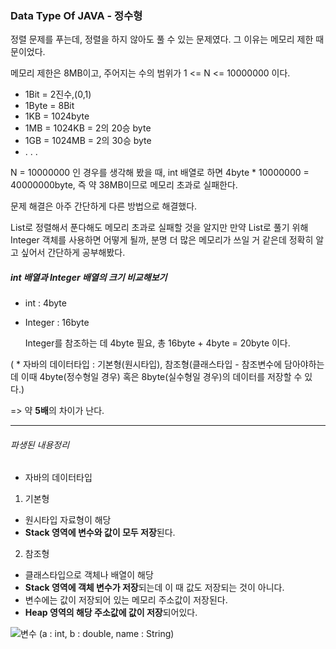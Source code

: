 ### Data Type Of JAVA - 정수형

정렬 문제를 푸는데, 정렬을 하지 않아도 풀 수 있는 문제였다. 그 이유는 메모리 제한 때문이었다. 

메모리 제한은 8MB이고, 주어지는 수의 범위가 1 <= N <= 10000000 이다.


  - 1Bit = 2진수,(0,1)
  - 1Byte = 8Bit
  - 1KB = 1024byte
  - 1MB = 1024KB = 2의 20승 byte
  - 1GB = 1024MB = 2의 30승 byte
  - . . .


N = 10000000 인 경우를 생각해 봤을 때, int 배열로 하면 4byte * 10000000 = 40000000byte, 즉 약 38MB이므로 메모리 초과로 실패한다.

문제 해결은 아주 간단하게 다른 방법으로 해결했다.

List로 정렬해서 푼다해도 메모리 초과로 실패할 것을 알지만 만약 List로 풀기 위해 Integer 객체를 사용하면 어떻게 될까, 분명 더 많은 메모리가 쓰일 거 같은데 정확히 알고 싶어서 간단하게 공부해봤다.

##### int 배열과 Integer 배열의 크기 비교해보기

- int : 4byte
- Integer : 16byte
  
  Integer를 참조하는 데 4byte 필요, 총 16byte + 4byte = 20byte 이다.
  
( * 자바의 데이터타입 : 기본형(원시타입), 참조형(클래스타입 - 참조변수에 담아야하는데 이때 4byte(정수형일 경우) 혹은 8byte(실수형일 경우)의 데이터를 저장할 수 있다.)

 => 약 **5배**의 차이가 난다.
 

----------
###### 파생된 내용정리

* 자바의 데이터타입
1. 기본형 
  - 원시타입 자료형이 해당
  - **Stack 영역에 변수와 값이 모두 저장**된다.
2. 참조형 
  - 클래스타입으로 객체나 배열이 해당
  - **Stack 영역에 객체 변수가 저장**되는데 이 때 값도 저장되는 것이 아니다.
  - 변수에는 값이 저장되어 있는 메모리 주소값이 저장된다.
  - **Heap 영역의 해당 주소값에 값이 저장**되어있다.
 

![변수](https://user-images.githubusercontent.com/55968079/146918326-27d52155-4058-46a9-b2d5-15d05930ca1d.PNG)
(a : int, b : double, name : String)
